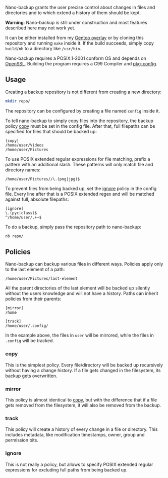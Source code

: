 Nano-backup grants the user precise control about changes in files and
directories and to which extend a history of them should be kept.

**Warning**: Nano-backup is still under construction and most features
described here may not work yet.

It can be either installed from my
[Gentoo overlay](https://github.com/AlxHnr/gentoo-overlay) or by cloning
this repository and running `make` inside it. If the build succeeds,
simply copy `build/nb` to a directory like `/usr/bin`.

Nano-backup requires a POSIX.1-2001 conform OS and depends on
[OpenSSL](https://www.openssl.org/). Building the program requires a C99
Compiler and
[pkg-config](http://www.freedesktop.org/wiki/Software/pkg-config/).

## Usage

Creating a backup repository is not different from creating a new
directory:

```sh
mkdir repo/
```

The repository can be configured by creating a file named `config` inside
it.

To tell nano-backup to simply copy files into the repository, the backup
policy [copy](#copy) must be set in the config file. After that, full
filepaths can be specified for files that should be backed up:

```
[copy]
/home/user/Videos
/home/user/Pictures
```

To use POSIX extended regular expressions for file matching, prefix a
pattern with an additional slash. These patterns will only match file and
directory names:

```
/home/user/Pictures//\.(png|jpg)$
```

To prevent files from being backed up, set the [ignore](#ignore) policy in
the config file. Every line after that is a POSIX extended regex and will
be matched against full, absolute filepaths:

```
[ignore]
\.(pyc|class)$
^/home/user/.+~$
```

To do a backup, simply pass the repository path to nano-backup:

```sh
nb repo/
```

## Policies

Nano-backup can backup various files in different ways. Policies apply only
to the last element of a path:

```
/home/user/Pictures/last-element
```

All the parent directories of the last element will be backed up silently
without the users knowledge and will not have a history. Paths can inherit
policies from their parents:

```
[mirror]
/home

[track]
/home/user/.config/
```

In the example above, the files in `user` will be mirrored, while the files
in `.config` will be tracked.

### copy

This is the simplest policy. Every file/directory will be backed up
recursively without having a change history. If a file gets changed in the
filesystem, its backup gets overwritten.

### mirror

This policy is almost identical to [copy](#copy), but with the difference
that if a file gets removed from the filesystem, it will also be removed
from the backup.

### track

This policy will create a history of every change in a file or directory.
This includes metadata, like modification timestamps, owner, group and
permission bits.

### ignore

This is not really a policy, but allows to specify POSIX extended regular
expressions for excluding full paths from being backed up.
